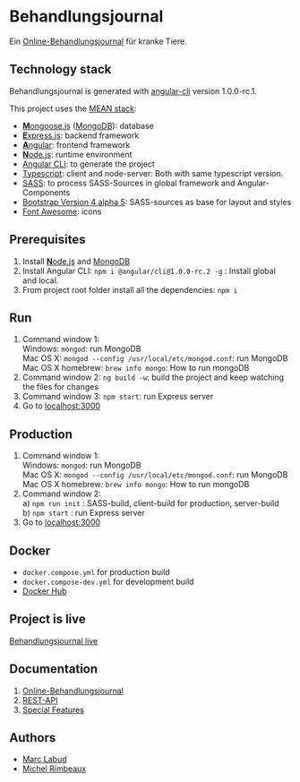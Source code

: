 # Behandlungsjournal

Ein [Online-Behandlungsjournal](https://github.com/marclabud/behandlungsjournal/wiki) für kranke Tiere.

## Technology stack
Behandlungsjournal is generated with [angular-cli](https://github.com/angular/angular-cli) version 1.0.0-rc.1.

This project uses the [MEAN stack](https://en.wikipedia.org/wiki/MEAN_(software_bundle)):
* [**M**ongoose.js](http://www.mongoosejs.com) ([MongoDB](http://www.mongodb.com)): database
* [**E**xpress.js](http://expressjs.com): backend framework
* [**A**ngular](https://angular.io): frontend framework
* [**N**ode.js](https://nodejs.org): runtime environment
* [Angular CLI](https://cli.angular.io): to generate the project
* [Typescript](https://github.com/Microsoft/TypeScript): client and node-server: Both with same typescript version. 
* [SASS](http://sass-lang.com/libsass): to process SASS-Sources in global framework and Angular-Components
* [Bootstrap Version 4 alpha 5](https://v4-alpha.getbootstrap.com/getting-started/introduction/): SASS-sources as base for layout and styles
* [Font Awesome](http://fontawesome.io): icons


## Prerequisites
1. Install [**N**ode.js](https://nodejs.org) and [MongoDB](http://www.mongodb.com)
2. Install Angular CLI: `npm i @angular/cli@1.0.0-rc.2 -g` : Install global and local.
3. From project root folder install all the dependencies: `npm i`

## Run
1. Command window 1: 
 <br/>Windows: `mongod`: run MongoDB
 <br/>Mac OS X: `mongod --config /usr/local/etc/mongod.conf`: run MongoDB
 <br/>Mac OS X homebrew: `brew info mongo`: How to run mongoDB 
2. Command window 2: `ng build -w`: build the project and keep watching the files for changes
3. Command window 3: `npm start`: run Express server
4. Go to [localhost:3000](http://localhost:3000)

## Production
1. Command window 1: 
 <br/>Windows: `mongod`: run MongoDB
 <br/>Mac OS X: `mongod --config /usr/local/etc/mongod.conf`: run MongoDB
 <br/>Mac OS X homebrew: `brew info mongo`: How to run mongoDB 
2. Command window 2: 
   <br/>a) `npm run init` : SASS-build, client-build for production, server-build
   <br/>b) `npm start` : run Express server
3. Go to [localhost:3000](http://localhost:3000) 

## Docker
* <code>docker.compose.yml</code> for production build
* <code>docker.compose-dev.yml</code> for development build
* [Docker Hub](https://hub.docker.com/r/mlabud/behandlungsjournal/)
     
## Project is live
[Behandlungsjournal live](http://behandlungsjournal.sloppy.zone/)

## Documentation
1. [Online-Behandlungsjournal](https://github.com/marclabud/behandlungsjournal/wiki)
2. [REST-API](https://marclabud.github.io/behandlungsjournal-api-docs/)
3. [Special Features](https://github.com/marclabud/behandlungsjournal/wiki/Special-Features)

## Authors
* [Marc Labud](https://github.com/marclabud)
* [Michel Rimbeaux](https://github.com/mrimbeau)
